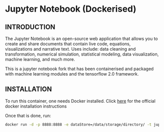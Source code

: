 # Jupyter Notebook (Dockerised)

## INTRODUCTION

The Jupyter Notebook is an open-source web application that allows you to create and share documents that contain live code, equations, visualizations and narrative text. Uses include: data cleaning and transformation, numerical simulation, statistical modeling, data visualization, machine learning, and much more.

This is a jupyter notebook fork that has been containerised and packaged with machine learning modules and the tensorflow 2.0 framework.

## INSTALLATION

To run this container, one needs Docker installed.
Click [here](https://docs.docker.com/v17.09/engine/installation/)  for the official docker installation instructions

Once that is done, run:

```bash
docker run -d -p 8888:8888 -e dataStore=/data/storage/directory/ -t jupyter .
```


